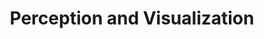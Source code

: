 ---
layout: slideshow
title: Perception and Visualization
slides:


    - content: |
        ##  Perception and Visualization

        + Human perception important aspect of visualization
        + Pre attentive processing: low level visual system rapidly processes certain basic features of an image (<200 ms).
        + Post attentive processing: what happens to our visual representation of an object afer we stop looking at it

        

      notes: |
        To make more effective visualizations its helful to understand how people process visual information. This is quite a broad field so we have a brief look at perceptual procesing, how people process visual information and build a representation of what they are seeing. 


    - content: |

        ## Pre attentive Processing

        
        ![alt text](https://www.csc.ncsu.edu/faculty/healey/PP/figs/colour_P.gif)   ![alt text](https://www.csc.ncsu.edu/faculty/healey/PP/figs/colour_A.gif)

      notes: |
        How we process visual information has a big impact on designing effective visualizations

        When we think about the process of vision and perception we have two categories of perception, uncontrolled(pre attentive) and controlled (attentive)

        Attentive perception transforms the low level features from pre attentive into higher order features and representations.

        Processing tasks that we perform quickly (<250 ms) and in paralell are generally considered pre attentive.

        There are certain features that, when we look at something, we notice very quickly, like shape, colour and orientation.

        Its no coincidence that alot of the features we use in visualization are objects and distinctions we pre-attentively process.




       

    - content: |

        ## Pre attentive Processing

        ![alt text](https://www.csc.ncsu.edu/faculty/healey/PP/figs/shape_A.gif) ![alt text](https://www.csc.ncsu.edu/faculty/healey/PP/figs/shape_P.gif)   

    - content: |

        ## Pre Attentive Processing
        ### Conjunction

        
        ![alt text](https://www.csc.ncsu.edu/faculty/healey/PP/figs/conjoin_A.gif)   ![alt text](https://www.csc.ncsu.edu/faculty/healey/PP/figs/conjoin_P.gif)
      notes: |
        Combing features that we notice pre attentively that are not unique we stop us notcing them pre attentively. In the image on the right there is a rec circle, but it doesnt jump out at us like it did before. It is no longer unique as there are both circles and red coloured shapes present in the image. 

        

    - content: |
        ## Post Attentive Processing 

      notes: |
        What happens after that initial glance at something if we go and look at something else?
        It appears that we don't start to build up an even richer visual representation of something [Wolfe (2000)](http://search.bwh.harvard.edu/new/pubs/postattentiveJEPHPP.pdf). 

        If we are pay close attention to a graphic and try and search for features and information, post attentively searching, finding what we are looking for takes as long or longer as the first, pre attentive, glance. 

    - content: |
        ## Post attentive visualization 
        ### Change blindess
        ![Spot the difference!](https://res.cloudinary.com/vayner/image/upload/v1458296601/braindecoder/rebelmouse--1882005548.gif)
 
      notes: |  
        We can see this our selves with the change blindness phenomena.

        When we are presenting a visualisation to a viewer it will generally be novel for them, they wont have seen it before. We can't rely on the viewer having some prior knowledge or guidance avout where to look at or for in a graphic.

        Studying a graphic may give no help in searching for specific data values.

        If we want the viewing to be drawn to things need to use pre attentive processing


    - content: |
        ## Post attentive visualization 
        + Change blindess
        ![Spot the difference!](https://www.csc.ncsu.edu/faculty/healey/HTML_papers/NPV/figs/sphinx.jpg)


    - content: |

        ## Further Features/Markers
    - content: |
        ![alt text](http://global.qlik.com/~/media/Images/Blog/entries/posts-large/VisualEncoding-Large_625x349.ashx)

    - content: |
        ## Accuracy of visual markers 
        From [Ceveland and McGill](http://www.cs.ubc.ca/~tmm/courses/cpsc533c-04-spr/readings/cleveland.pdf)

        1. Position along a common scale
        2. Positions along non-aligned scales
        3. Length, direction, angle
        4. Area
        5. Volume, curvature
        6. Shading, colour saturation
        {:.left-aligned}
        
      notes: |
        Opinions vary on the exact order


---